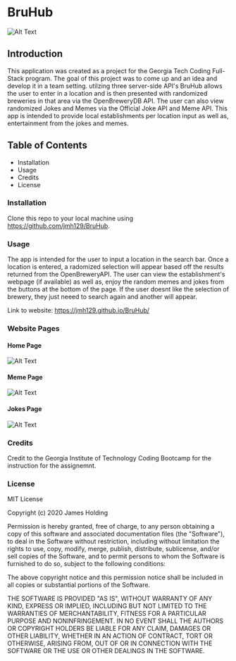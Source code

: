 # BruHub 
![Alt Text](https://github.com/jmh129/BruHub/blob/master/assets/img/bruhublogo.png?raw=true )
## Introduction
This application was created as a project for the Georgia Tech Coding Full-Stack program. The goal of this project was to come up and an idea and develop it in a team setting. utilzing three server-side API's BruHub allows the user to enter in a location and is then presented with randomized breweries in that area via the OpenBreweryDB API. The user can also view randomized Jokes and Memes via the Official Joke API and Meme API. This app is intended to provide local establishments per location input as well as, entertainment from the jokes and memes. 

## Table of Contents
- Installation
- Usage
- Credits
- License

### Installation
Clone this repo to your local machine using https://github.com/jmh129/BruHub.

### Usage
The app is intended for the user to input a location in the search bar. Once a location is entered, a radomized selection will appear based off the results returned from the OpenBreweryAPI. The user can view the establishment's webpage (if available) as well as, enjoy the random memes and jokes from the buttons at the bottom of the page. If the user doesnt like the selection of brewery, they just neeed to search again and another will appear.   

Link to website: https://jmh129.github.io/BruHub/

### Website Pages
#### Home Page
![Alt Text](https://github.com/jmh129/BruHub/blob/JH-Branch/assets/img/brewerypage.png?raw=true)

#### Meme Page
![Alt Text](https://github.com/jmh129/BruHub/blob/JH-Branch/assets/img/memepage.png?raw=true)

#### Jokes Page
![Alt Text](https://github.com/jmh129/BruHub/blob/JH-Branch/assets/img/jokepage.png?raw=true)


### Credits
Credit to the Georgia Institute of Technology Coding Bootcamp for the instruction for the assignemnt. 
### License

MIT License

Copyright (c) 2020 James Holding

Permission is hereby granted, free of charge, to any person obtaining a copy
of this software and associated documentation files (the "Software"), to deal
in the Software without restriction, including without limitation the rights
to use, copy, modify, merge, publish, distribute, sublicense, and/or sell
copies of the Software, and to permit persons to whom the Software is
furnished to do so, subject to the following conditions:

The above copyright notice and this permission notice shall be included in all
copies or substantial portions of the Software.

THE SOFTWARE IS PROVIDED "AS IS", WITHOUT WARRANTY OF ANY KIND, EXPRESS OR
IMPLIED, INCLUDING BUT NOT LIMITED TO THE WARRANTIES OF MERCHANTABILITY,
FITNESS FOR A PARTICULAR PURPOSE AND NONINFRINGEMENT. IN NO EVENT SHALL THE
AUTHORS OR COPYRIGHT HOLDERS BE LIABLE FOR ANY CLAIM, DAMAGES OR OTHER
LIABILITY, WHETHER IN AN ACTION OF CONTRACT, TORT OR OTHERWISE, ARISING FROM,
OUT OF OR IN CONNECTION WITH THE SOFTWARE OR THE USE OR OTHER DEALINGS IN THE
SOFTWARE.
